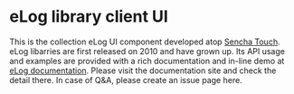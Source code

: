 # eLog library client UI

This is the collection eLog UI component developed atop [Sencha Touch](http://www.sencha.com/products/touch/). eLog libarries are first released on 2010 and have grown up. Its API usage and examples are provided with a rich documentation and in-line demo at [eLog documentation](http://www.elifelog.org/lab/elog_doc). Please visit the documentation site and check the detail there. In case of Q&A, please create an issue page here.